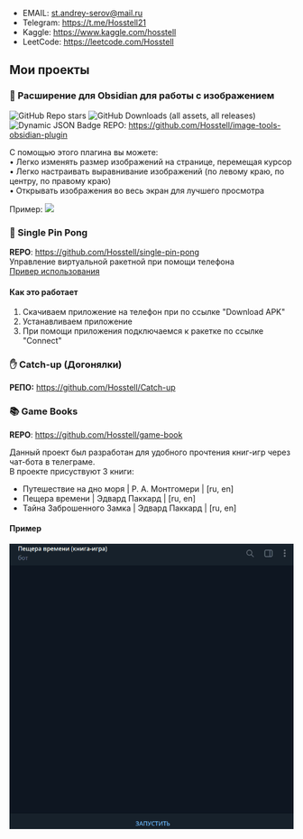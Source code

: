 - EMAIL: st.andrey-serov@mail.ru
- Telegram: https://t.me/Hosstell21
- Kaggle: https://www.kaggle.com/hosstell
- LeetCode: https://leetcode.com/Hosstell

## Мои проекты

### 📓 Расширение для Obsidian для работы с изображением
![GitHub Repo stars](https://img.shields.io/github/stars/Hosstell/image-tools-obsidian-plugin?style=for-the-badge&logo=github) ![GitHub Downloads (all assets, all releases)](https://img.shields.io/github/downloads/Hosstell/image-tools-obsidian-plugin/total?style=for-the-badge&logo=github)
  ![Dynamic JSON Badge](https://img.shields.io/badge/dynamic/json?url=https%3A%2F%2Fraw.githubusercontent.com%2Fobsidianmd%2Fobsidian-releases%2FHEAD%2Fcommunity-plugin-stats.json&query=%24.image-tools.downloads&style=for-the-badge&logo=obsidian&label=Downloads&color=red)
REPO: https://github.com/Hosstell/image-tools-obsidian-plugin

С помощью этого плагина вы можете:  
• Легко изменять размер изображений на странице, перемещая курсор  
• Легко настраивать выравнивание изображений (по левому краю, по центру, по правому краю)  
• Открывать изображения во весь экран для лучшего просмотра

Пример:
![](https://raw.githubusercontent.com/Hosstell/image-tools-obsidian-plugin/refs/heads/main/static/result.gif)

### :tennis: Single Pin Pong
**REPO**: https://github.com/Hosstell/single-pin-pong  
Управление виртуальной ракетной при помощи телефона  
[Привер использования](https://www.youtube.com/watch?v=u1ybdKhS9wI)


#### Как это работает
1. Скачиваем приложение на телефон при по ссылке "Download APK"
2. Устанавливаем приложение
3. При помощи приложения подключаемся к ракетке по ссылке "Connect"

### ✋ Catch-up (Догонялки)
**РЕПО:** https://github.com/Hosstell/Catch-up

### :books: Game Books
**REPO**: https://github.com/Hosstell/game-book

Данный проект был разработан для удобного прочтения книг-игр через чат-бота в телеграме.   
В проекте присуствуют 3 книги:  
- Путешествие на дно моря | Р. А. Монтгомери | [ru, en]  
- Пещера времени | Эдвард Паккард | [ru, en]  
- Тайна Заброшенного Замка | Эдвард Паккард | [ru, en]  

#### Пример
![Alt Text](https://github.com/Hosstell/game-book/blob/main/gifs/example_rus.gif?raw=true)

